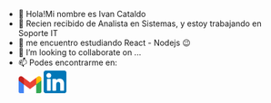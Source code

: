 - 👋 Hola!Mi nombre es Ivan Cataldo
- 🏢 Recien recibido de Analista en Sistemas, y estoy trabajando en Soporte IT
- 🌱 me encuentro estudiando React - Nodejs 😉
- 💞️ I’m looking to collaborate on ...
- 📫 Podes encontrarme en: <br>
<a href="mailto:cataldo.marcos.ivan@gmail.com?Subject=Hola%20Ivan!" target="#"><img style="width:40px; " src="gmail.png"></a>
<a href="https://www.linkedin.com/in/cataldoivan/"><img style="width:40px" src="linkedin.png"></a>
